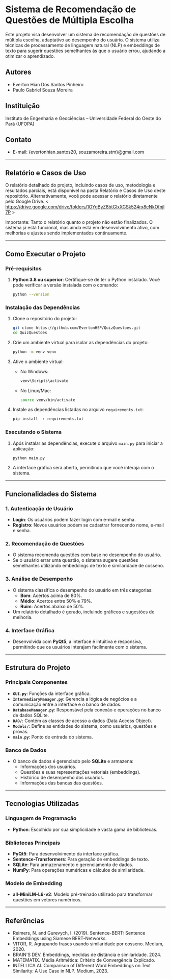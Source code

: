 # Sistema de Recomendação de Questões de Múltipla Escolha

Este projeto visa desenvolver um sistema de recomendação de questões de múltipla escolha, adaptativo ao desempenho do usuário. O sistema utiliza técnicas de processamento de linguagem natural (NLP) e embeddings de texto para sugerir questões semelhantes às que o usuário errou, ajudando a otimizar o aprendizado.

## Autores
- Everton Hian Dos Santos Pinheiro
- Paulo Gabriel Souza Moreira

## Instituição
Instituto de Engenharia e Geociências – Universidade Federal do Oeste do Pará (UFOPA)

## Contato
- E-mail: {evertonhian.santos20, souzamoreira.stm}@gmail.com

---

## Relatório e Casos de Uso
O relatório detalhado do projeto, incluindo casos de uso, metodologia e resultados parciais, está disponível na pasta Relatório e Casos de Uso deste repositório. Alternativamente, você pode acessar o relatório diretamente pelo Google Drive.
< https://drive.google.com/drive/folders/1OYgByZ8btGlxXGSk524rx8eNkOfnjl7P >

Importante: Tanto o relatório quanto o projeto não estão finalizados. O sistema já está funcional, mas ainda está em desenvolvimento ativo, com melhorias e ajustes sendo implementados continuamente.

---

## Como Executar o Projeto

### Pré-requisitos
1. **Python 3.8 ou superior**: Certifique-se de ter o Python instalado. Você pode verificar a versão instalada com o comando:
   ```bash
   python --version
   ```

### Instalação das Dependências
1. Clone o repositório do projeto:
   ```bash
   git clone https://github.com/EvertonHSP/QuizQuestoes.git
   cd QuizQuestoes
   ```

2. Crie um ambiente virtual para isolar as dependências do projeto:
   ```bash
   python -m venv venv
   ```

3. Ative o ambiente virtual:

   - No Windows:
     ```bash
     venv\Scripts\activate
     ```

   - No Linux/Mac:
     ```bash
     source venv/bin/activate
     ```

4. Instale as dependências listadas no arquivo `requirements.txt`:
   ```bash
   pip install -r requirements.txt
   ```

### Executando o Sistema
1. Após instalar as dependências, execute o arquivo `main.py` para iniciar a aplicação:
   ```bash
   python main.py
   ```
2. A interface gráfica será aberta, permitindo que você interaja com o sistema.

---

## Funcionalidades do Sistema

### 1. **Autenticação de Usuário**
   - **Login**: Os usuários podem fazer login com e-mail e senha.
   - **Registro**: Novos usuários podem se cadastrar fornecendo nome, e-mail e senha.

### 2. **Recomendação de Questões**
   - O sistema recomenda questões com base no desempenho do usuário.
   - Se o usuário errar uma questão, o sistema sugere questões semelhantes utilizando embeddings de texto e similaridade de cosseno.

### 3. **Análise de Desempenho**
   - O sistema classifica o desempenho do usuário em três categorias:
     - **Bom**: Acertos acima de 80%.
     - **Médio**: Acertos entre 50% e 79%.
     - **Ruim**: Acertos abaixo de 50%.
   - Um relatório detalhado é gerado, incluindo gráficos e sugestões de melhoria.

### 4. **Interface Gráfica**
   - Desenvolvida com **PyQt5**, a interface é intuitiva e responsiva, permitindo que os usuários interajam facilmente com o sistema.

---

## Estrutura do Projeto

### Principais Componentes
- **`GUI.py`**: Funções da interface gráfica.
- **`IntermediaryManager.py`**: Gerencia a lógica de negócios e a comunicação entre a interface e o banco de dados.
- **`DatabaseManager.py`**: Responsável pela conexão e operações no banco de dados SQLite.
- **`DAO/`**: Contém as classes de acesso a dados (Data Access Object).
- **`Models/`**: Define as entidades do sistema, como usuários, questões e provas.
- **`main.py`**: Ponto de entrada do sistema.

### Banco de Dados
- O banco de dados é gerenciado pelo **SQLite** e armazena:
  - Informações dos usuários.
  - Questões e suas representações vetoriais (embeddings).
  - Histórico de desempenho dos usuários.
  - Informações das bancas das questões.

---

## Tecnologias Utilizadas

### Linguagem de Programação
- **Python**: Escolhido por sua simplicidade e vasta gama de bibliotecas.

### Bibliotecas Principais
- **PyQt5**: Para desenvolvimento da interface gráfica.
- **Sentence-Transformers**: Para geração de embeddings de texto.
- **SQLite**: Para armazenamento e gerenciamento de dados.
- **NumPy**: Para operações numéricas e cálculos de similaridade.

### Modelo de Embedding
- **all-MiniLM-L6-v2**: Modelo pré-treinado utilizado para transformar questões em vetores numéricos.

---

## Referências
- Reimers, N. and Gurevych, I. (2019). Sentence-BERT: Sentence Embeddings using Siamese BERT-Networks.
- VITOR, R. Agrupando frases usando similaridade por cosseno. Medium, 2020.
- BRAIN'S DEV. Embeddings, medidas de distância e similaridade. 2024.
- MATEMATIX. Média Aritmética: Critério de Convergência Explicado.
- INTELLICA AI. Comparison of Different Word Embeddings on Text Similarity: A Use Case in NLP. Medium, 2023.
